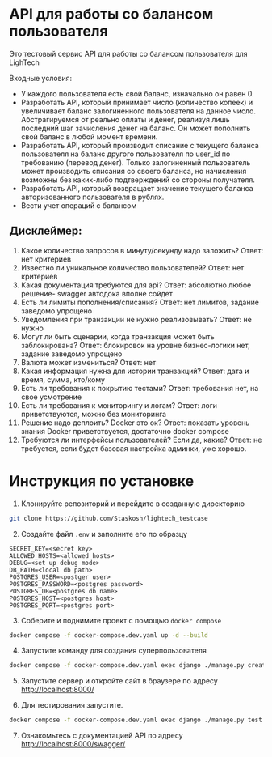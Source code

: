 # API для работы со балансом пользователя

Это тестовый сервис API для работы со балансом пользователя для LighTech

Входные условия:
- У каждого пользователя есть свой баланс, изначально он равен 0.
- Разработать API, который принимает число (количество копеек) и увеличивает баланс залогиненного пользователя на данное число. Абстрагируемся от реально оплаты и денег, реализуя лишь последний шаг зачисления денег на  баланс. Он может пополнить свой баланс в любой момент времени.
- Разработать API, который производит списание с текущего баланса пользователя на баланс другого пользователя по user_id по требованию (перевод денег). Только залогиненный пользователь может производить списания со своего баланса, но начисления возможны без каких-либо подтверждений со стороны получателя.
- Разработать API, который возвращает значение текущего баланса авторизованного пользователя в рублях.
- Вести учет операций с балансом


## Дисклеймер:
1. Какое количество запросов в минуту/секунду надо заложить?
Ответ: нет критериев
2. Известно ли уникальное количество пользователей?
Ответ: нет критериев
3. Какая документация требуются для api?
Ответ: абсолютно любое решение- swagger автодока вполне сойдет
4. Есть ли лимиты пополнения/списания?
Ответ: нет лимитов, задание заведомо упрощено
5. Уведомления при транзакции не нужно реализовывать?
Ответ: не нужно
6. Могут ли быть сценарии, когда транзакция может быть заблокирована?
Ответ: блокировок на уровне бизнес-логики нет, задание заведомо упрощено
7. Валюта может измениться?
Ответ: нет
8. Какая информация нужна для истории транзакций? 
Ответ: дата и время, сумма, кто/кому
9. Есть ли требования к покрытию тестами?
Ответ: требования нет, на свое усмотрение
10. Есть ли требования к мониторингу и логам?
Ответ: логи приветствуются, можно без мониторинга
11. Решение надо деплоить? Docker это ок?
Ответ: показать уровень знания Docker приветствуется, достаточно docker compose
12. Требуются ли интерфейсы пользователей? Если да, какие?
Ответ: не требуется, если будет базовая настройка админки, уже хорошо.

# Инструкция по установке

1. Клонируйте репозиторий и перейдите в созданную директорию
```sh
git clone https://github.com/Staskosh/lightech_testcase
```

2. Создайте файл `.env` и заполните его по образцу
```
SECRET_KEY=<secret key>
ALLOWED_HOSTS=<allowed hosts>
DEBUG=<set up debug mode>
DB_PATH=<local db path>
POSTGRES_USER=<postger user>
POSTGRES_PASSWORD=<postgres password>
POSTGRES_DB=<postgres db name>
POSTGRES_HOST=<postgres host>
POSTGRES_PORT=<postgres port>
```

3. Соберите и поднимите проект с помощью `docker compose`
```sh
docker compose -f docker-compose.dev.yaml up -d --build
```

4. Запустите команду для создания суперпользователя
```sh
docker compose -f docker-compose.dev.yaml exec django ./manage.py createsuperuser
```

5. Запустите сервер и откройте сайт в браузере по адресу [http://localhost:8000/](http://localhost:8000/)

6. Для тестирования запустите.
```sh
docker compose -f docker-compose.dev.yaml exec django ./manage.py test payments_api
```

7. Ознакомьтесь с документацией API по адресу [http://localhost:8000/swagger/](http://localhost:8000/swagger/)
